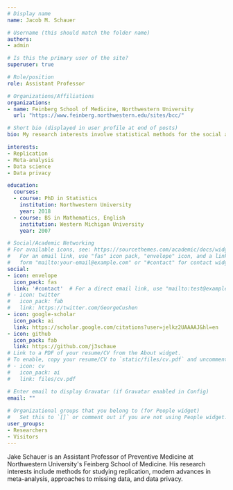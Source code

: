 ```yaml
---
# Display name
name: Jacob M. Schauer

# Username (this should match the folder name)
authors:
- admin

# Is this the primary user of the site?
superuser: true

# Role/position
role: Assistant Professor

# Organizations/Affiliations
organizations:
- name: Feinberg School of Medicine, Northwestern University
  url: "https://www.feinberg.northwestern.edu/sites/bcc/"

# Short bio (displayed in user profile at end of posts)
bio: My research interests involve statistical methods for the social and health sciences.

interests:
- Replication
- Meta-analysis
- Data science
- Data privacy

education:
  courses:
  - course: PhD in Statistics
    institution: Northwestern University
    year: 2018
  - course: BS in Mathematics, English
    institution: Western Michigan University
    year: 2007

# Social/Academic Networking
# For available icons, see: https://sourcethemes.com/academic/docs/widgets/#icons
#   For an email link, use "fas" icon pack, "envelope" icon, and a link in the
#   form "mailto:your-email@example.com" or "#contact" for contact widget.
social:
- icon: envelope
  icon_pack: fas
  link: '#contact'  # For a direct email link, use "mailto:test@example.org".
# - icon: twitter
#   icon_pack: fab
#   link: https://twitter.com/GeorgeCushen
- icon: google-scholar
  icon_pack: ai
  link: https://scholar.google.com/citations?user=jelkz2UAAAAJ&hl=en
- icon: github
  icon_pack: fab
  link: https://github.com/j3schaue
# Link to a PDF of your resume/CV from the About widget.
# To enable, copy your resume/CV to `static/files/cv.pdf` and uncomment the lines below.  
# - icon: cv
#   icon_pack: ai
#   link: files/cv.pdf

# Enter email to display Gravatar (if Gravatar enabled in Config)
email: ""
  
# Organizational groups that you belong to (for People widget)
#   Set this to `[]` or comment out if you are not using People widget.  
user_groups:
- Researchers
- Visitors
---
```


Jake Schauer is an Assistant Professor of Preventive Medicine at Northwestern University's Feinberg School of Medicine. His research interests include methods for studying replication, modern advances in meta-analysis, approaches to missing data, and data privacy.
